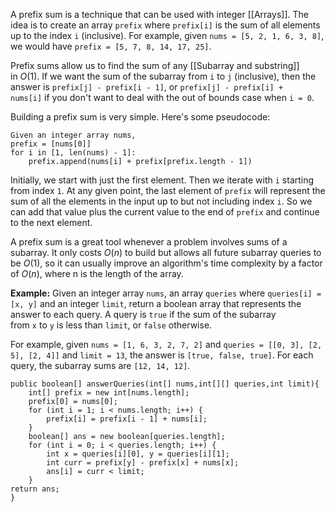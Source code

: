 A prefix sum is a technique that can be used with integer [[Arrays]]. The idea is to create an array `prefix` where `prefix[i]` is the sum of all elements up to the index `i` (inclusive). For example, given `nums = [5, 2, 1, 6, 3, 8]`, we would have `prefix = [5, 7, 8, 14, 17, 25]`.

Prefix sums allow us to find the sum of any [[Subarray and substring]] in $O(1)$. If we want the sum of the subarray from `i` to `j` (inclusive), then the answer is `prefix[j] - prefix[i - 1]`, or `prefix[j] - prefix[i] + nums[i]` if you don't want to deal with the out of bounds case when `i = 0`.

Building a prefix sum is very simple. Here's some pseudocode:

	Given an integer array nums,
	prefix = [nums[0]]
	for i in [1, len(nums) - 1]:
	    prefix.append(nums[i] + prefix[prefix.length - 1])

Initially, we start with just the first element. Then we iterate with `i` starting from index `1`. At any given point, the last element of `prefix` will represent the sum of all the elements in the input up to but not including index `i`. So we can add that value plus the current value to the end of `prefix` and continue to the next element.

A prefix sum is a great tool whenever a problem involves sums of a subarray. It only costs $O(n)$ to build but allows all future subarray queries to be $O(1)$, so it can usually improve an algorithm's time complexity by a factor of $O(n)$, where n is the length of the array.

**Example:** Given an integer array `nums`, an array `queries` where `queries[i] = [x, y]` and an integer `limit`, return a boolean array that represents the answer to each query. A query is `true` if the sum of the subarray from `x` to `y` is less than `limit`, or `false` otherwise.

For example, given `nums = [1, 6, 3, 2, 7, 2]` and `queries = [[0, 3], [2, 5], [2, 4]]` and `limit = 13`, the answer is `[true, false, true]`. For each query, the subarray sums are `[12, 14, 12]`.

	public boolean[] answerQueries(int[] nums,int[][] queries,int limit){
	    int[] prefix = new int[nums.length];
	    prefix[0] = nums[0];
	    for (int i = 1; i < nums.length; i++) {
		    prefix[i] = prefix[i - 1] + nums[i];
		}
	    boolean[] ans = new boolean[queries.length];
	    for (int i = 0; i < queries.length; i++) {
		    int x = queries[i][0], y = queries[i][1];
		    int curr = prefix[y] - prefix[x] + nums[x];
		    ans[i] = curr < limit;
	    }
    return ans;
	}



